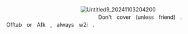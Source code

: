 ㅤㅤ ㅤ ㅤㅤㅤㅤㅤㅤ ㅤㅤㅤㅤ ㅤ![Untitled9_20241103204200](https://github.com/user-attachments/assets/eb561af8-787e-4ae7-a1bb-8d4f8a8d748b)
ㅤㅤ ㅤ ㅤㅤㅤㅤㅤㅤ ㅤㅤㅤㅤ ㅤㅤ ㅤ ㅤㅤㅤ ㅤㅤ ㅤㅤㅤDon'tㅤcoverㅤ(unlessㅤfriend)ㅤ.ㅤOfftabㅤorㅤAfkㅤ,ㅤalwaysㅤw2iㅤ.


ㅤㅤㅤㅤㅤㅤㅤ ㅤ ㅤㅤㅤㅤ ㅤㅤㅤㅤㅤㅤㅤㅤ ㅤ ㅤㅤㅤㅤ 

